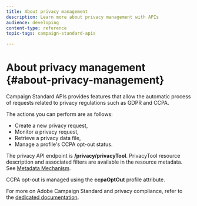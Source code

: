 ```yaml
---
title: About privacy management
description: Learn more about privacy management with APIs
audience: developing
content-type: reference
topic-tags: campaign-standard-apis

---
```


# About privacy management {#about-privacy-management}

Campaign Standard APIs provides features that allow the automatic process of requests related to privacy regulations such as GDPR and CCPA.

The actions you can perform are as follows:

* Create a new privacy request,
* Monitor a privacy request,
* Retrieve a privacy data file,
* Manage a profile's CCPA opt-out status.

The privacy API endpoint is **/privacy/privacyTool**. PrivacyTool resource description and associated filters are available in the resource metadata. See [Metadata Mechanism](metadata-mechanism.md).

CCPA opt-out is managed using the **ccpaOptOut** profile attribute.

For more on Adobe Campaign Standard and privacy compliance, refer to the [dedicated documentation](../../start/using/privacy-requests.md).
